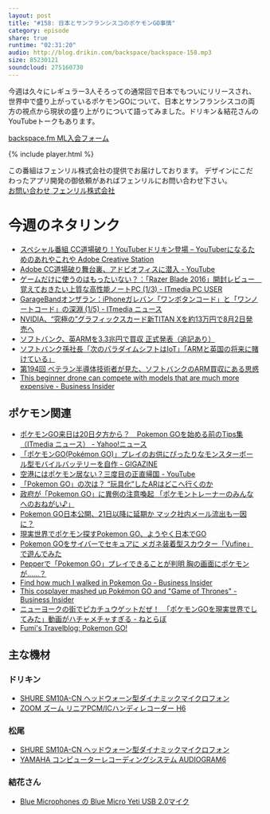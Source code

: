 ```yaml
---
layout: post
title: "#158: 日本とサンフランシスコのポケモンGO事情"
category: episode
share: true
runtime: "02:31:20"
audio: http://blog.drikin.com/backspace/backspace-158.mp3
size: 85230121
soundcloud: 275160730
---
```


今週は久々にレギュラー3人そろっての通常回で日本でもついにリリースされ、世界中で盛り上がっているポケモンGOについて、日本とサンフランシスコの両方の視点から現状の盛り上がりについて語ってみました。ドリキン＆結花さんのYouTubeトークもあります。

[backspace.fm ML入会フォーム](http://backspace.us11.list-manage.com/subscribe?u=09c933bd3997c1d16dbed158a&id=84b6529b91)

{% include player.html %}

この番組はフェンリル株式会社の提供でお届けしております。
デザインにこだわったアプリ開発の御依頼があればフェンリルにお問い合わせ下さい。  
[お問い合わせ  フェンリル株式会社](https://secure.fenrir-inc.com/jp/inquiry/)

# 今週のネタリンク
* [スペシャル番組  CC道場破り！YouTuberドリキン登場 – YouTuberになるためのあれやこれや  Adobe Creative Station](https://blogs.adobe.com/creativestation/ccdojo-special-drikin-premierepro)
* [Adobe CC道場破り舞台裏、アドビオフィスに潜入 - YouTube](https://www.youtube.com/watch?v=r6nO1Q-KtnY&feature=youtu.be)
* [ゲームだけに使うのはもったいない？：「Razer Blade 2016」開封レビュー　覚えておきたい上質な高性能ノートPC (1/3) - ITmedia PC USER](http://www.itmedia.co.jp/pcuser/articles/1607/22/news039.html)
* [GarageBandオンザラン：iPhoneガレバン「ワンボタンコード」と「ワンノートコード」の深淵 (1/5) - ITmedia ニュース](http://www.itmedia.co.jp/news/articles/1607/17/news034.html)
* [NVIDIA、“究極の”グラフィックスカード新TITAN Xを約13万円で8月2日発売へ](http://www.itmedia.co.jp/news/articles/1607/22/news103.html)
* [ソフトバンク、英ARMを3.3兆円で買収 正式発表（追記あり）](http://www.itmedia.co.jp/news/articles/1607/18/news031.html)
* [ソフトバンク孫社長「次のパラダイムシフトはIoT」「ARMと英国の将来に賭けている」](http://www.itmedia.co.jp/news/articles/1607/18/news047.html)
* [第194回 ベテラン半導体技術者が見た、ソフトバンクのARM買収にある思惑](http://www.atmarkit.co.jp/ait/articles/1607/22/news031.html)
* [This beginner drone can compete with models that are much more expensive - Business Insider](http://www.businessinsider.com/babrit-uplay-beginner-drone-recommendation-2016-7)

## ポケモン関連
* [ポケモンGO来日は20日夕方から？　Pokemon GOを始める前のTips集 （ITmedia ニュース） - Yahoo!ニュース](http://headlines.yahoo.co.jp/hl?a=20160720-00000029-zdn_n-sci)
* [「ポケモンGO(Pokémon GO)」プレイのお供にぴったりなモンスターボール型モバイルバッテリーを自作 - GIGAZINE](http://gigazine.net/news/20160724-pokeball-battery-pack/)
* [空港にはポケモン居ない？三度目の正直帰国 - YouTube](https://www.youtube.com/watch?v=tlZp7FsM1u0&feature=youtu.be)
* [「Pokemon GO」の次は？ “玩具化”したARはどこへ行くのか](http://www.itmedia.co.jp/news/articles/1607/21/news054.html)
* [政府が「Pokemon GO」に異例の注意喚起 「ポケモントレーナーのみんなへのおねがい♪」](http://www.itmedia.co.jp/news/articles/1607/21/news069.html)
* [Pokemon GO日本公開、21日以降に延期か マック社内メール流出も一因に？](http://www.itmedia.co.jp/news/articles/1607/20/news086.html)
* [現実世界でポケモン探すPokemon GO、ようやく日本でGO](http://www.itmedia.co.jp/news/articles/1607/22/news067.html)
* [Pokemon GOをサイバーでセキュアに メガネ装着型スカウター「Vufine」で遊んでみた](http://www.itmedia.co.jp/news/articles/1607/22/news114.html)
* [Pepperで「Pokemon GO」プレイできることが判明 胸の画面にポケモンが……？](http://www.itmedia.co.jp/news/articles/1607/22/news137.html)
* [Find how much I walked in Pokemon Go - Business Insider](http://www.businessinsider.com/find-how-much-i-walked-in-pokemon-go-2016-7)
* [This cosplayer mashed up Pokémon GO and "Game of Thrones" - Business Insider](http://www.businessinsider.com/best-pokemon-go-cosplay-at-sdcc-2016-7)
* [ニューヨークの街でピカチュウゲットだぜ！　「ポケモンGOを現実世界でしてみた」動画がハチャメチャすぎる - ねとらぼ](http://nlab.itmedia.co.jp/nl/articles/1607/24/news025.html)
* [Fumi's Travelblog: Pokemon GO!](http://fumit.blogspot.com/2016/07/pokemon-go.html)

## 主な機材

### ドリキン
* [SHURE  SM10A-CN ヘッドウォーン型ダイナミックマイクロフォン](http://amzn.to/1LXIGkV) 
* [ZOOM ズーム リニアPCM/ICハンディレコーダー H6](http://amzn.to/29BOo5n)

### 松尾
* [SHURE  SM10A-CN ヘッドウォーン型ダイナミックマイクロフォン](http://amzn.to/1LXIGkV) 
* [YAMAHA コンピューターレコーディングシステム AUDIOGRAM6](http://amzn.to/1Rsyq5W)

### 結花さん
* [Blue Microphones の Blue Micro Yeti USB 2.0マイク](http://amzn.to/1QWLhTS)